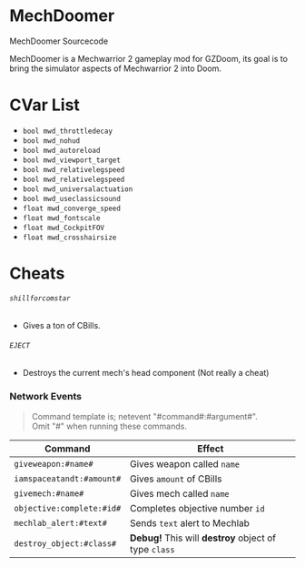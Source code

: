 # MechDoomer
 MechDoomer Sourcecode 
 
 MechDoomer is a Mechwarrior 2 gameplay mod for GZDoom, its goal is to bring the simulator
 aspects of Mechwarrior 2 into Doom.

# CVar List
*	`bool mwd_throttledecay`
*	`bool mwd_nohud`
*	`bool mwd_autoreload`
*	`bool mwd_viewport_target`
*	`bool mwd_relativelegspeed`
*	`bool mwd_relativelegspeed`
*	`bool mwd_universalactuation`
*	`bool mwd_useclassicsound`
*	`float mwd_converge_speed`
*	`float mwd_fontscale`
*	`float mwd_CockpitFOV`
*	`float mwd_crosshairsize`

# Cheats
###### `shillforcomstar`
* Gives a ton of CBills. 
###### `EJECT`
* Destroys the current mech's head component (Not really a cheat)
### Network Events
> Command template is; netevent "#command#:#argument#".  
> Omit "#" when running these commands. 


 Command | Effect
------------ | -------------
`giveweapon:#name#` | Gives weapon called `name`
`iamspaceatandt:#amount#` | Gives `amount` of CBills
`givemech:#name#` | Gives mech called `name`
`objective:complete:#id#` | Completes objective number `id`
`mechlab_alert:#text#` | Sends `text` alert to Mechlab
`destroy_object:#class#` | __Debug!__ This will __destroy__ object of type `class`